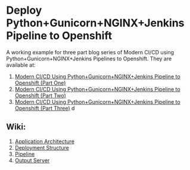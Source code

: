 # Deploy Python+Gunicorn+NGINX+Jenkins Pipeline to Openshift
A working example for three part blog series of Modern CI/CD using Python+Gunicorn+NGINX+Jenkins Pipelines to Openshift. They are available at:
1. [Modern CI/CD Using Python+Gunicorn+NGINX+Jenkins Pipeline to Openshift (Part One)](https://ruddra.com/openshift-python-gunicorn-nginx-jenkins-pipelines-part-one)
2. [Modern CI/CD Using Python+Gunicorn+NGINX+Jenkins Pipeline to Openshift (Part Two)](https://ruddra.com/openshift-python-gunicorn-nginx-jenkins-pipelines-part-two)
3. [Modern CI/CD Using Python+Gunicorn+NGINX+Jenkins Pipeline to Openshift (Part Three)](https://ruddra.com/openshift-python-gunicorn-nginx-jenkins-pipelines-part-three)
d
## Wiki:
1. [Application Architecture](https://github.com/ruddra/openshift-python-nginx-pipeline-ci-cd/wiki/Application-Architecture)
2. [Deployment Structure](https://github.com/ruddra/openshift-python-nginx-pipeline-ci-cd/wiki/Deployment-Structure)
3. [Pipeline](https://github.com/ruddra/openshift-python-nginx-pipeline-ci-cd/wiki/Pipeline)
4. [Output Server](https://github.com/ruddra/openshift-python-nginx-pipeline-ci-cd/wiki/Output-Server)
